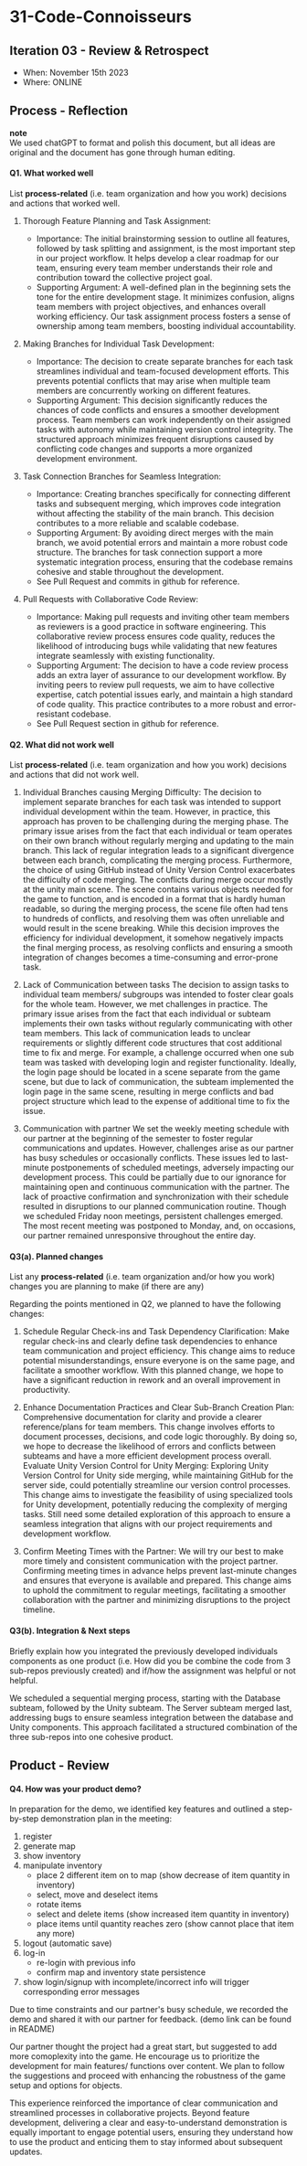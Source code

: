 
# 31-Code-Connoisseurs


## Iteration 03 - Review & Retrospect

 * When:  November 15th 2023
 * Where: ONLINE

## Process - Reflection
**note**  
We used chatGPT to format and polish this document, but all ideas are original and the document has gone through human editing.  

#### Q1. What worked well

List **process-related** (i.e. team organization and how you work) decisions and actions that worked well.

1. Thorough Feature Planning and Task Assignment:
   - Importance: The initial brainstorming session to outline all features, followed by task splitting and assignment, is the most important step in our project workflow. It helps develop a clear roadmap for our team, ensuring every team member understands their role and contribution toward the collective project goal.
   - Supporting Argument: A well-defined plan in the beginning sets the tone for the entire development stage. It minimizes confusion, aligns team members with project objectives, and enhances overall working efficiency. Our task assignment process fosters a sense of ownership among team members, boosting individual accountability.


2. Making Branches for Individual Task Development:
   - Importance: The decision to create separate branches for each task streamlines individual and team-focused development efforts. This prevents potential conflicts that may arise when multiple team members are concurrently working on different features.
   - Supporting Argument: This decision significantly reduces the chances of code conflicts and ensures a smoother development process. Team members can work independently on their assigned tasks with autonomy while maintaining version control integrity. The structured approach minimizes frequent disruptions caused by conflicting code changes and supports a more organized development environment.


3. Task Connection Branches for Seamless Integration:
   - Importance: Creating branches specifically for connecting different tasks and subsequent merging, which improves code integration without affecting the stability of the main branch. This decision contributes to a more reliable and scalable codebase.
   - Supporting Argument: By avoiding direct merges with the main branch, we avoid potential errors and maintain a more robust code structure. The branches for task connection support a more systematic integration process, ensuring that the codebase remains cohesive and stable throughout the development.
   - See Pull Request and commits in github for reference.

4. Pull Requests with Collaborative Code Review:
   - Importance: Making pull requests and inviting other team members as reviewers is a good practice in software engineering. This collaborative review process ensures code quality, reduces the likelihood of introducing bugs while validating that new features integrate seamlessly with existing functionality.
   - Supporting Argument: The decision to have a code review process adds an extra layer of assurance to our development workflow. By inviting peers to review pull requests, we aim to have collective expertise, catch potential issues early, and maintain a high standard of code quality. This practice contributes to a more robust and error-resistant codebase.
   - See Pull Request section in github for reference.


#### Q2. What did not work well

List **process-related** (i.e. team organization and how you work) decisions and actions that did not work well.

1. Individual Branches causing Merging Difficulty:
The decision to implement separate branches for each task was intended to support individual development within the team. However, in practice, this approach has proven to be challenging during the merging phase. The primary issue arises from the fact that each individual or team operates on their own branch without regularly merging and updating to the main branch. This lack of regular integration leads to a significant divergence between each branch, complicating the merging process.
Furthermore, the choice of using GitHub instead of Unity Version Control exacerbates the difficulty of code merging. The conflicts during merge occur mostly at the unity main scene. The scene contains various objects needed for the game to function, and is encoded in a format that is hardly human readable, so during the merging process, the scene file often had tens to hundreds of conflicts, and resolving them was often unreliable and would result in the scene breaking.
While this decision improves the efficiency for individual development, it somehow negatively impacts the final merging process, as resolving conflicts and ensuring a smooth integration of changes becomes a time-consuming and error-prone task. 

2. Lack of Communication between tasks
The decision to assign tasks to individual team members/ subgroups was intended to foster clear goals for the whole team. However, we met challenges in practice. The primary issue arises from the fact that each individual or subteam implements their own tasks without regularly communicating with other team members. This lack of communication leads to unclear requirements or slightly different code structures that cost additional time to fix and merge.
For example, a challenge occurred when one sub team was tasked with developing login and register functionality. Ideally, the login page should be located in a scene separate from the game scene, but due to lack of communication, the subteam implemented the login page in the same scene, resulting in merge conflicts and bad project structure which lead to the expense of additional time to fix the issue.


3. Communication with partner
We set the weekly meeting schedule with our partner at the beginning of the semester to foster regular communications and updates. However, challenges arise as our partner has busy schedules or occasionally conflicts. These issues led to last-minute postponements of scheduled meetings, adversely impacting our development process.
This could be partially due to our ignorance for maintaining open and continuous communication with the partner. The lack of proactive confirmation and synchronization with their schedule resulted in disruptions to our planned communication routine. Though we scheduled Friday noon meetings, persistent challenges emerged. The most recent meeting was postponed to Monday, and, on occasions, our partner remained unresponsive throughout the entire day.



#### Q3(a). Planned changes

List any **process-related** (i.e. team organization and/or how you work) changes you are planning to make (if there are any)

Regarding the points mentioned in Q2, we planned to have the following changes:
1. Schedule Regular Check-ins and Task Dependency Clarification:
Make regular check-ins and clearly define task dependencies to enhance team communication and project efficiency. This change aims to reduce potential misunderstandings, ensure everyone is on the same page, and facilitate a smoother workflow. With this planned change, we hope to have a significant reduction in rework and an overall improvement in productivity.

2. Enhance Documentation Practices and Clear Sub-Branch Creation Plan:
Comprehensive documentation for clarity and provide a clearer reference/plans for team members. This change involves efforts to document processes, decisions, and code logic thoroughly. By doing so, we hope to decrease the likelihood of errors and conflicts between subteams and have a more efficient development process overall.
Evaluate Unity Version Control for Unity Merging:
Exploring Unity Version Control for Unity side merging, while maintaining GitHub for the server side, could potentially streamline our version control processes. This change aims to investigate the feasibility of using specialized tools for Unity development, potentially reducing the complexity of merging tasks. Still need some detailed exploration of this approach to ensure a seamless integration that aligns with our project requirements and development workflow.

3. Confirm Meeting Times with the Partner:
We will try our best to make more timely and consistent communication with the project partner. Confirming meeting times in advance helps prevent last-minute changes and ensures that everyone is available and prepared. This change aims to uphold the commitment to regular meetings, facilitating a smoother collaboration with the partner and minimizing disruptions to the project timeline.

#### Q3(b). Integration & Next steps
Briefly explain how you integrated the previously developed individuals components as one product (i.e. How did you be combine the code from 3 sub-repos previously created) and if/how the assignment was helpful or not helpful.

We scheduled a sequential merging process, starting with the Database subteam, followed by the Unity subteam. The Server subteam merged last, addressing bugs to ensure seamless integration between the database and Unity components. This approach facilitated a structured combination of the three sub-repos into one cohesive product.

## Product - Review

#### Q4. How was your product demo?
  In preparation for the demo, we identified key features and outlined a step-by-step demonstration plan in the meeting: 
1. register  
2. generate map  
3. show inventory  
4. manipulate inventory  
	-  place 2 different item on to map (show decrease of item quantity in inventory)  
	-  select, move and deselect items  
	-  rotate items  
	-  select and delete items (show increased item quantity in inventory)  
	-  place items until quantity reaches zero (show cannot place that  item any more)
5. logout (automatic save)  
6. log-in  
	-  re-login with previous info  
	-  confirm map and inventory state persistence  
7. show login/signup with incomplete/incorrect info will trigger corresponding error messages  

Due to time constraints and our partner's busy schedule, we recorded the demo and shared it with our partner for feedback. (demo link can be found in README)

Our partner thought the project had a great start, but suggested to add more comoplexity into the game. He encourage us to prioritize the development for main features/ functions over content. We plan to follow the suggestions and proceed with enhancing the robustness of the game setup and options for objects.

This experience reinforced the importance of clear communication and streamlined processes in collaborative projects. Beyond feature development, delivering a clear and easy-to-understand demonstration is equally important to engage potential users, ensuring they understand how to use the product and enticing them to stay informed about subsequent updates.
